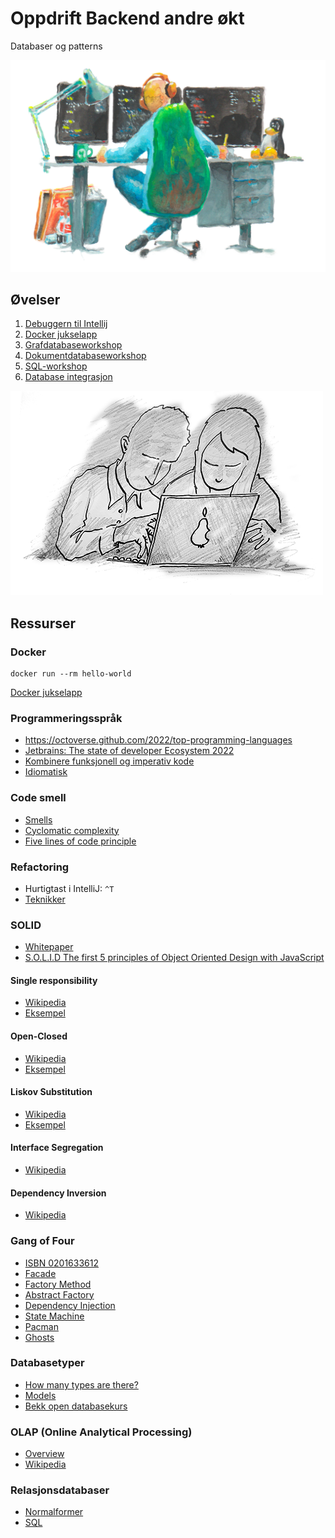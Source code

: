 # Oppdrift Backend andre økt

Databaser og patterns

![Utvikler](./../img/utvikler_ved_pulten.png)

## Øvelser

1. [Debuggern til Intellij](./debugger.md)
1. [Docker jukselapp](Docker_Jukselapp.md)
1. [Grafdatabaseworkshop](./Grafdatabaseworkshop.md)
1. [Dokumentdatabaseworkshop](./couchdb//Dokumentdatabaseworkshop.md)
1. [SQL-workshop](https://bekk.github.io/oppdrift_backend/sql/oppgaver)
1. [Database integrasjon](./database-integrasjon.md)

![Parprogrammering anbefales](../img/Parprogrammering.png)

## Ressurser

### Docker

```console
docker run --rm hello-world
```
[Docker jukselapp](Docker_Jukselapp.md)

### Programmeringsspråk

- https://octoverse.github.com/2022/top-programming-languages
- [Jetbrains: The state of developer Ecosystem 2022](https://www.jetbrains.com/lp/devecosystem-2022/?source=google&medium=cpc&campaign=19867226536&term=popular%20coding%20languages&content=651996376779&gclid=CjwKCAjw3ueiBhBmEiwA4BhspAAeBUbQBCMcaquwC9gHOQhT7vukB_9BZomSbpGXw-FMFn56MVxL2hoCkFUQAvD_BwE)
- [Kombinere funksjonell og imperativ kode](https://www.destroyallsoftware.com/screencasts/catalog/functional-core-imperative-shell)
- [Idiomatisk](https://ordbokene.no/bm,nn/search?q=idiomatisk&scope=ei)

### Code smell

- [Smells](https://refactoring.guru/refactoring/smells)
- [Cyclomatic complexity](https://en.wikipedia.org/wiki/Cyclomatic_complexity)
- [Five lines of code principle](https://dev.to/kanani_nirav/the-five-lines-of-code-principle-why-less-is-more-in-programming-31j6)

### Refactoring

- Hurtigtast i IntelliJ: `^T`
- [Teknikker](https://refactoring.guru/refactoring/techniques)

### SOLID

- [Whitepaper](https://web.archive.org/web/20150906155800/http://www.objectmentor.com/resources/articles/Principles_and_Patterns.pdf)
- [S.O.L.I.D The first 5 principles of Object Oriented Design with JavaScript](https://medium.com/@cramirez92/s-o-l-i-d-the-first-5-priciples-of-object-oriented-design-with-javascript-790f6ac9b9fa)

#### Single responsibility

- [Wikipedia](https://en.wikipedia.org/wiki/Single-responsibility_principle)
- [Eksempel](https://stackoverflow.com/questions/10620022/what-is-an-example-of-the-single-responsibility-principle)

#### Open-Closed

- [Wikipedia](https://en.wikipedia.org/wiki/Open%E2%80%93closed_principle)
- [Eksempel](http://joelabrahamsson.com/a-simple-example-of-the-openclosed-principle/)

#### Liskov Substitution

- [Wikipedia](https://en.wikipedia.org/wiki/Liskov_substitution_principle)
- [Eksempel](https://dzone.com/articles/the-liskov-substitution-principle-with-examples)

#### Interface Segregation

- [Wikipedia](https://en.wikipedia.org/wiki/Interface_segregation_principle)

#### Dependency Inversion

- [Wikipedia](https://en.wikipedia.org/wiki/Dependency_inversion_principle)

### Gang of Four

- [ISBN 0201633612](https://www.bokkilden.no/enkeltSok.do?enkeltsok=ISBN+0201633612&rom=MP)
- [Facade](https://refactoring.guru/design-patterns/facade)
- [Factory Method](https://refactoring.guru/design-patterns/factory-method)
- [Abstract Factory](https://refactoring.guru/design-patterns/abstract-factory)
- [Dependency Injection](https://en.wikipedia.org/wiki/Dependency_injection)
- [State Machine](https://en.wikipedia.org/wiki/Finite-state_machine)
- [Pacman](https://pacman.ee/)
- [Ghosts](https://villains.fandom.com/wiki/Ghosts_(Pac-Man))

### Databasetyper

- [How many types are there?](https://stackoverflow.com/questions/33760290/how-many-types-of-database-are-there#answer-33787171)
- [Models](https://en.wikipedia.org/wiki/Database#Models)
- [Bekk open databasekurs](https://github.com/bekkopen/databasekurs)

### OLAP (Online Analytical Processing)

- [Overview](https://support.microsoft.com/en-us/office/overview-of-online-analytical-processing-olap-15d2cdde-f70b-4277-b009-ed732b75fdd6)
- [Wikipedia](https://en.wikipedia.org/wiki/Online_analytical_processing)

### Relasjonsdatabaser

- [Normalformer](https://en.wikipedia.org/wiki/Database_normalization#Normal_forms)
- [SQL](https://en.wikipedia.org/wiki/SQL)